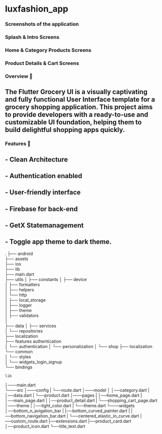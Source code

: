 # luxfashion_app 

### Screenshots of the application 


 ### Splash & Intro Screens

### Home & Category Products Screens  

### Product Details & Cart Screens 

### Overview 📙
## The Flutter Grocery UI is a visually captivating and fully functional User Interface template for a grocery shopping application. This project aims to provide developers with a ready-to-use and customizable UI foundation, helping them to build delightful shopping apps quickly.


### Features 🌟
## - Clean Architecture  
## - Authentication enabled
## - User-friendly interface
## - Firebase for back-end
## - GetX Statemanagement
## - Toggle app theme to dark theme.


.
├── android          
├── assets                         
├── ios                           
├── lib                            
    ├── main.dart                    
    ├── utils
    │   ├── constants
    │   ├── device              
    │   ├── formatters                 
    │   ├── helpers            
    │   └── http   
    │   ├── local_storage        
    │   ├── logger              
    │   ├── theme                 
    │   ├── validators            
    │        
    ├── data
    │   ├── services                   
    │   └── repositories             
    ├── localization              
    ├── features    authentication                
    │   └── authentication
    │   └── personalization 
    │   └── shop 
    ├── localization                      
    └── common                       
    │   └── styles    
    │   └── widgets_login_signup    
    └── bindings                      

    lib
│───main.dart    
└───src
    │───config
    |    └──route.dart
    │───model
    │    │──category.dart
    |    │──data.dart
    |    └──product.dart
    │───pages
    |    │──home_page.dart
    |    │──main_page.dart
    |    │──product_detail.dart
    |    └──shopping_cart_page.dart
    │───theme
    |    │──light_color.dart
    |    └──theme.dart
    └───widgets
         │──bottom_n_avigation_bar
         |   |──bottom_curved_painter.dart
         |   |──bottom_navigation_bar.dart
         |   └──centered_elastic_in_curve.dart
         |──custom_route.dart
         |──extensions.dart
         |──product_card.dart
         │──product_icon.dart
         └──title_text.dart

 
